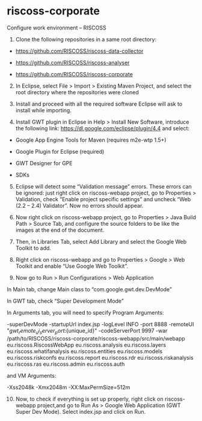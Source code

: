 # riscoss-corporate

Configure work environment – RISCOSS

1) Clone the following repositories in a same root directory: 

- https://github.com/RISCOSS/riscoss-data-collector

- https://github.com/RISCOSS/riscoss-analyser

- https://github.com/RISCOSS/riscoss-corporate 

2) In Eclipse, select File > Import > Existing Maven Project, and select the root directory where the repositories were cloned 

3) Install and proceed with all the required software Eclipse will ask to install while importing. 

4) Install GWT plugin in Eclipse in Help > Install New Software, introduce the following link: https://dl.google.com/eclipse/plugin/4.4 and select: 

- Google App Engine Tools for Maven (requires m2e-wtp 1.5+) 

- Google Plugin for Eclipse (required) 

- GWT Designer for GPE 

- SDKs 

5) Eclipse will detect some “Validation message” errors. These errors can be ignored: just right click on riscoss-webapp project, go to Properties > Validation, check “Enable project specific settings” and uncheck “Web (2.2 – 2.4) Validator”. Now no errors should appear. 

6) Now right click on riscoss-webapp project, go to Properties > Java Build Path > Source Tab, and configure the source folders to be like the images at the end of the document.

7) Then, in Libraries Tab, select Add Library and select the Google Web Toolkit to add. 

8) Right click on riscoss-webapp and go to Properties > Google > Web Toolkit and enable “Use Google Web Toolkit”.

9) Now go to Run > Run Configurations > Web Application 

In Main tab, change Main class to “com.google.gwt.dev.DevMode”

In GWT tab, check “Super Development Mode” 

In Arguments tab, you will need to specify Program Arguments: 

-superDevMode -startupUrl index.jsp -logLevel INFO -port 8888 -remoteUI "${gwt_remote_ui_server_port}:${unique_id}" -codeServerPort 9997 -war /path/to/RISCOSS/riscoss-corporate/riscoss-webapp/src/main/webapp eu.riscoss.RiscossWebApp eu.riscoss.analysis eu.riscoss.layers eu.riscoss.whatifanalysis eu.riscoss.entities eu.riscoss.models eu.riscoss.riskconfs eu.riscoss.report eu.riscoss.rdr eu.riscoss.riskanalysis eu.riscoss.ras eu.riscoss.admin eu.riscoss.auth

and VM Arguments:

-Xss2048k -Xmx2048m -XX:MaxPermSize=512m

10) Now, to check if everything is set up properly, right click on riscoss-webapp project,and go to Run As > Google Web Application (GWT Super Dev Mode). Select index.jsp and click on Run.
